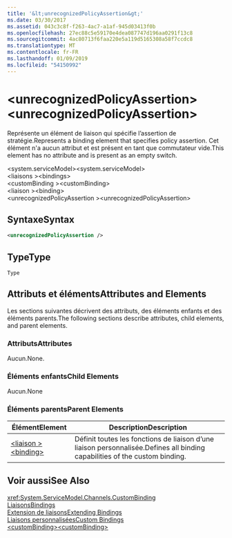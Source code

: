 ```yaml
---
title: '&lt;unrecognizedPolicyAssertion&gt;'
ms.date: 03/30/2017
ms.assetid: 043c3c8f-f263-4ac7-a1af-945d03413f0b
ms.openlocfilehash: 27ec88c5e59170e4dea087747d196aa0291f13c8
ms.sourcegitcommit: 4ac80713f6faa220e5a119d5165308a58f7ccdc8
ms.translationtype: MT
ms.contentlocale: fr-FR
ms.lasthandoff: 01/09/2019
ms.locfileid: "54150992"
---
```

# <a name="ltunrecognizedpolicyassertiongt"></a><span data-ttu-id="81dff-102">&lt;unrecognizedPolicyAssertion&gt;</span><span class="sxs-lookup"><span data-stu-id="81dff-102">&lt;unrecognizedPolicyAssertion&gt;</span></span>
<span data-ttu-id="81dff-103">Représente un élément de liaison qui spécifie l’assertion de stratégie.</span><span class="sxs-lookup"><span data-stu-id="81dff-103">Represents a binding element that specifies policy assertion.</span></span> <span data-ttu-id="81dff-104">Cet élément n'a aucun attribut et est présent en tant que commutateur vide.</span><span class="sxs-lookup"><span data-stu-id="81dff-104">This element has no attribute and is present as an empty switch.</span></span>  
  
 <span data-ttu-id="81dff-105">\<system.serviceModel></span><span class="sxs-lookup"><span data-stu-id="81dff-105">\<system.serviceModel></span></span>  
<span data-ttu-id="81dff-106">\<liaisons ></span><span class="sxs-lookup"><span data-stu-id="81dff-106">\<bindings></span></span>  
<span data-ttu-id="81dff-107">\<customBinding ></span><span class="sxs-lookup"><span data-stu-id="81dff-107">\<customBinding></span></span>  
<span data-ttu-id="81dff-108">\<liaison ></span><span class="sxs-lookup"><span data-stu-id="81dff-108">\<binding></span></span>  
<span data-ttu-id="81dff-109">\<unrecognizedPolicyAssertion ></span><span class="sxs-lookup"><span data-stu-id="81dff-109">\<unrecognizedPolicyAssertion></span></span>  
  
## <a name="syntax"></a><span data-ttu-id="81dff-110">Syntaxe</span><span class="sxs-lookup"><span data-stu-id="81dff-110">Syntax</span></span>  
  
```xml  
<unrecognizedPolicyAssertion />
```  
  
## <a name="type"></a><span data-ttu-id="81dff-111">Type</span><span class="sxs-lookup"><span data-stu-id="81dff-111">Type</span></span>  
 `Type`  
  
## <a name="attributes-and-elements"></a><span data-ttu-id="81dff-112">Attributs et éléments</span><span class="sxs-lookup"><span data-stu-id="81dff-112">Attributes and Elements</span></span>  
 <span data-ttu-id="81dff-113">Les sections suivantes décrivent des attributs, des éléments enfants et des éléments parents.</span><span class="sxs-lookup"><span data-stu-id="81dff-113">The following sections describe attributes, child elements, and parent elements.</span></span>  
  
### <a name="attributes"></a><span data-ttu-id="81dff-114">Attributs</span><span class="sxs-lookup"><span data-stu-id="81dff-114">Attributes</span></span>  
 <span data-ttu-id="81dff-115">Aucun.</span><span class="sxs-lookup"><span data-stu-id="81dff-115">None.</span></span>  
  
### <a name="child-elements"></a><span data-ttu-id="81dff-116">Éléments enfants</span><span class="sxs-lookup"><span data-stu-id="81dff-116">Child Elements</span></span>  
 <span data-ttu-id="81dff-117">Aucun.</span><span class="sxs-lookup"><span data-stu-id="81dff-117">None</span></span>  
  
### <a name="parent-elements"></a><span data-ttu-id="81dff-118">Éléments parents</span><span class="sxs-lookup"><span data-stu-id="81dff-118">Parent Elements</span></span>  
  
|<span data-ttu-id="81dff-119">Élément</span><span class="sxs-lookup"><span data-stu-id="81dff-119">Element</span></span>|<span data-ttu-id="81dff-120">Description</span><span class="sxs-lookup"><span data-stu-id="81dff-120">Description</span></span>|  
|-------------|-----------------|  
|[<span data-ttu-id="81dff-121">\<liaison ></span><span class="sxs-lookup"><span data-stu-id="81dff-121">\<binding></span></span>](../../../../../docs/framework/misc/binding.md)|<span data-ttu-id="81dff-122">Définit toutes les fonctions de liaison d’une liaison personnalisée.</span><span class="sxs-lookup"><span data-stu-id="81dff-122">Defines all binding capabilities of the custom binding.</span></span>|  
  
## <a name="see-also"></a><span data-ttu-id="81dff-123">Voir aussi</span><span class="sxs-lookup"><span data-stu-id="81dff-123">See Also</span></span>  
 <xref:System.ServiceModel.Channels.CustomBinding>  
 [<span data-ttu-id="81dff-124">Liaisons</span><span class="sxs-lookup"><span data-stu-id="81dff-124">Bindings</span></span>](../../../../../docs/framework/wcf/bindings.md)  
 [<span data-ttu-id="81dff-125">Extension de liaisons</span><span class="sxs-lookup"><span data-stu-id="81dff-125">Extending Bindings</span></span>](../../../../../docs/framework/wcf/extending/extending-bindings.md)  
 [<span data-ttu-id="81dff-126">Liaisons personnalisées</span><span class="sxs-lookup"><span data-stu-id="81dff-126">Custom Bindings</span></span>](../../../../../docs/framework/wcf/extending/custom-bindings.md)  
 [<span data-ttu-id="81dff-127">\<customBinding></span><span class="sxs-lookup"><span data-stu-id="81dff-127">\<customBinding></span></span>](../../../../../docs/framework/configure-apps/file-schema/wcf/custombinding.md)
